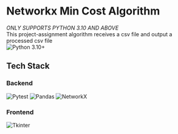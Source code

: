 # Networkx Min Cost Algorithm
_ONLY SUPPORTS PYTHON 3.10 AND ABOVE_<br/>
This project-assignment algorithm receives a csv file and output a processed csv file<br/>
![Python 3.10+](https://img.shields.io/badge/Python-3.10%2B-blue.svg) 

## Tech Stack

### Backend

![Pytest](https://img.shields.io/badge/tested%20with-pytest-green.svg)
![Pandas](https://img.shields.io/badge/using-pandas-blue.svg)
![NetworkX](https://img.shields.io/badge/using-NetworkX-brightgreen.svg)

### Frontend

![Tkinter](https://img.shields.io/badge/GUI-Tkinter-blue.svg) 
